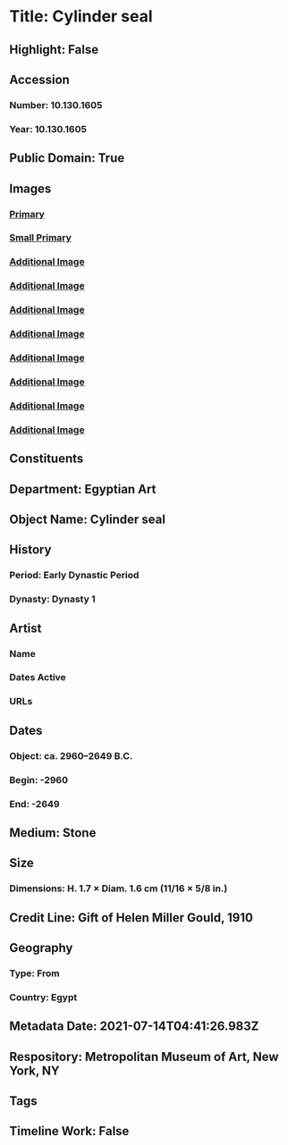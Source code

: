 # Title: Cylinder seal
## Highlight: False
## Accession
### Number: 10.130.1605
### Year: 10.130.1605
## Public Domain: True
## Images
### [Primary](https://images.metmuseum.org/CRDImages/eg/original/LC-10_130_1605_EGDP032218.jpg)
### [Small Primary](https://images.metmuseum.org/CRDImages/eg/web-large/LC-10_130_1605_EGDP032218.jpg)
### [Additional Image](https://images.metmuseum.org/CRDImages/eg/original/LC-10_130_1605_EGDP032217.jpg)
### [Additional Image](https://images.metmuseum.org/CRDImages/eg/original/LC-10_130_1605_EGDP032216.jpg)
### [Additional Image](https://images.metmuseum.org/CRDImages/eg/original/LC-10_130_1605_EGDP032215.jpg)
### [Additional Image](https://images.metmuseum.org/CRDImages/eg/original/LC-10_130_1605_EGDP032219.jpg)
### [Additional Image](https://images.metmuseum.org/CRDImages/eg/original/LC-10_130_1605_EGDP032220.jpg)
### [Additional Image](https://images.metmuseum.org/CRDImages/eg/original/LC-10_130_1605_EGDP032222.jpg)
### [Additional Image](https://images.metmuseum.org/CRDImages/eg/original/LC-10_130_1605_EGDP032221.jpg)
### [Additional Image](https://images.metmuseum.org/CRDImages/eg/original/LC-10_130_1605_EGDP032260.jpg)
## Constituents
## Department: Egyptian Art
## Object Name: Cylinder seal
## History
### Period: Early Dynastic Period
### Dynasty: Dynasty 1
## Artist
### Name
### Dates Active
### URLs
## Dates
### Object: ca. 2960–2649 B.C.
### Begin: -2960
### End: -2649
## Medium: Stone
## Size
### Dimensions: H. 1.7 × Diam. 1.6 cm (11/16 × 5/8 in.)
## Credit Line: Gift of Helen Miller Gould, 1910
## Geography
### Type: From
### Country: Egypt
## Metadata Date: 2021-07-14T04:41:26.983Z
## Respository: Metropolitan Museum of Art, New York, NY
## Tags
## Timeline Work: False